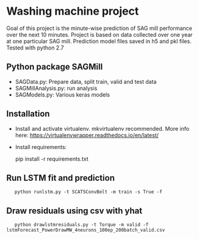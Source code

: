 Washing machine project
=======================

Goal of this project is the minute-wise prediction of SAG mill performance over the next 10 minutes.
Project is based on data collected over one year at one particular SAG mill. 
Prediction model files saved in h5 and pkl files.
Tested with python 2.7

Python package SAGMill
-------------------------

- SAGData.py: Prepare data, split train, valid and test data
- SAGMillAnalysis.py: run analysis
- SAGModels.py: Various keras models


Installation
------------

- Install and activate virtualenv. mkvirtualenv recommended. More info here: https://virtualenvwrapper.readthedocs.io/en/latest/
- Install requirements: 
	
	pip install -r requirements.txt


Run LSTM fit and prediction
---------------------------

       python runlstm.py -t SCATSConvBelt -m train -s True -f


Draw residuals using csv with yhat 
----------------------------------

       python drawlstmresiduals.py -t Torque -m valid -f lstmForecast_PowerDrawMW_4neurons_100ep_200batch_valid.csv

